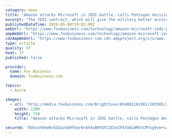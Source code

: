 ```yaml
---
category: news
title: "Amazon attacks Microsoft in JEDI battle, calls Pentagon decision 'fatally flawed'"
excerpt: "The JEDI contract, which will give the military better access to data from remote locations using cloud technology, was initially expected to go to Amazon before the Defense Department decided to give the award to Microsoft in an unexpected move."
publishedDateTime: 2020-05-08T19:02:00Z
webUrl: "https://www.foxbusiness.com/technology/amazon-microsoft-jedi-pentagon-flawed"
ampWebUrl: "https://www.foxbusiness.com/technology/amazon-microsoft-jedi-pentagon-flawed.amp"
cdnAmpWebUrl: "https://www-foxbusiness-com.cdn.ampproject.org/c/s/www.foxbusiness.com/technology/amazon-microsoft-jedi-pentagon-flawed.amp"
type: article
quality: 37
heat: 37
published: false

provider:
  name: Fox Business
  domain: foxbusiness.com

topics:
  - Azure

images:
  - url: "http://media.foxbusiness.com/BrightCove/854081161001/202005/255/854081161001_6153456585001_6153457451001-vs.jpg"
    width: 1280
    height: 720
    title: "Amazon attacks Microsoft in JEDI battle, calls Pentagon decision 'fatally flawed'"

secured: "0GhxaYmheNrU2GazhAHFEqr6+AhAsBMVGhC2EUaIPA7wDLWR6rCMYsg9vm+sz0vj/+eDdzxXOm6Za16F/ocsV90ghjVB2SPojo3cblTT9xomhtdXMRouKw87l0edOG2qBpDlocOExQmGDIkiE8yyBkaV2ijJteTeP5MMzNc79UefSan19Nj3eQrTgdA9hbCtFzXkJHn86nhFkGx6KRszrOBLJjZipycoHSVo60hXThtnA5hvZkOuVGSqeC7N709GWt18bz+P8AXBfNeGTrcsc37skdzJl2AHl+PdtfIMfYeOMATQWOqSe4EaDT/TtFy4aM5Otw25PS2O8yig8pibnYtXDhIPBNUROlrD0G6X9J9JtUR2zFWlCtcAyKVzzOUZcJRXhtCS5tWbGmNDYDPa9ywxIZ9Q4hcC/FWdOIMCUp67Uz4CKSZpYIUgEpUGu2mApi77bQBewhPoC3uYocpc/G/DS7NqtDVGrQ4WBc9q+Yo=;5gBCjLxg6bEJq8tK7mUUwQ=="
---
```


